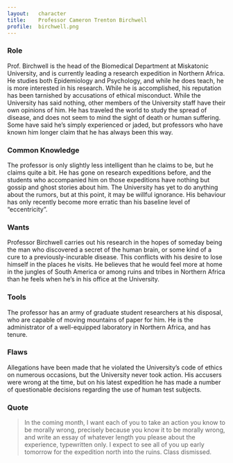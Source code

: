 ```yaml
---
layout:   character
title:    Professor Cameron Trenton Birchwell
profile:  birchwell.png
---
```



### Role ###
Prof. Birchwell is the head of the Biomedical Department at Miskatonic University,
and is currently leading a research expedition in Northern Africa.
He studies both Epidemiology and Psychology, and while he does teach,
he is more interested in his research.
While he is accomplished,
his reputation has been tarnished by accusations of ethical misconduct.
While the University has said nothing,
other members of the University staff have their own opinions of him.
He has traveled the world to study the spread of disease,
and does not seem to mind the sight of death or human suffering.
Some have said he’s simply experienced or jaded,
but professors who have known him longer claim that he has always been this way.


### Common Knowledge ###
The professor is only slightly less intelligent than he claims to be,
but he claims quite a bit.
He has gone on research expeditions before,
and the students who accompanied him on those expeditions have nothing but gossip and ghost stories about him.
The University has yet to do anything about the rumors,
but at this point, it may be willful ignorance.
His behaviour has only recently become more erratic than his baseline level of “eccentricity”.


### Wants ###
Professor Birchwell carries out his research in the hopes of someday being the man who discovered a secret of the human brain,
or some kind of a cure to a previously-incurable disease.
This conflicts with his desire to lose himself in the places he visits.
He believes that he would feel more at home in the jungles of South America or among ruins and tribes in Northern Africa than he feels when he’s in his office at the University.


### Tools ###
The professor has an army of graduate student researchers at his disposal,
who are capable of moving mountains of paper for him.
He is the administrator of a well-equipped laboratory in Northern Africa, and has tenure.


### Flaws ###
Allegations have been made that he violated the University’s code of ethics on numerous occasions,
but the University never took action.
His accusers were wrong at the time,
but on his latest expedition he has made a number of questionable decisions regarding the use of human test subjects.


### Quote ###
> In the coming month, I want each of you to take an action you know to be morally wrong,
> precisely because you know it to be morally wrong,
> and write an essay of whatever length you please about the experience, typewritten only.
> I expect to see all of you up early tomorrow for the expedition north into the ruins.
> Class dismissed.















